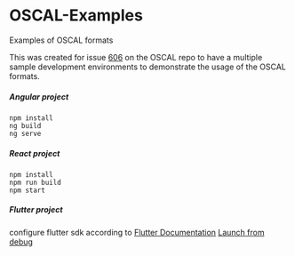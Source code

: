 # OSCAL-Examples
Examples of OSCAL formats

This was created for issue [606](https://github.com/usnistgov/OSCAL/issues/606) on the OSCAL repo to have a multiple sample development environments to demonstrate the usage of the OSCAL formats.

##### Angular project 
```
npm install
ng build
ng serve
```

##### React project
```
npm install
npm run build
npm start
```

##### Flutter project
configure flutter sdk according to [Flutter Documentation](https://flutter.dev/docs/get-started/install)
[Launch from debug](https://flutter.dev/docs/get-started/test-drive)
